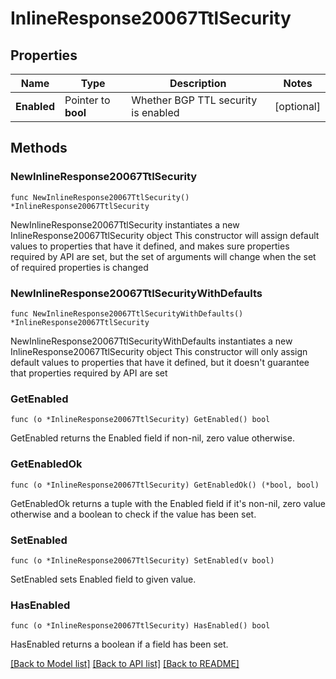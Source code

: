 # InlineResponse20067TtlSecurity

## Properties

Name | Type | Description | Notes
------------ | ------------- | ------------- | -------------
**Enabled** | Pointer to **bool** | Whether BGP TTL security is enabled | [optional] 

## Methods

### NewInlineResponse20067TtlSecurity

`func NewInlineResponse20067TtlSecurity() *InlineResponse20067TtlSecurity`

NewInlineResponse20067TtlSecurity instantiates a new InlineResponse20067TtlSecurity object
This constructor will assign default values to properties that have it defined,
and makes sure properties required by API are set, but the set of arguments
will change when the set of required properties is changed

### NewInlineResponse20067TtlSecurityWithDefaults

`func NewInlineResponse20067TtlSecurityWithDefaults() *InlineResponse20067TtlSecurity`

NewInlineResponse20067TtlSecurityWithDefaults instantiates a new InlineResponse20067TtlSecurity object
This constructor will only assign default values to properties that have it defined,
but it doesn't guarantee that properties required by API are set

### GetEnabled

`func (o *InlineResponse20067TtlSecurity) GetEnabled() bool`

GetEnabled returns the Enabled field if non-nil, zero value otherwise.

### GetEnabledOk

`func (o *InlineResponse20067TtlSecurity) GetEnabledOk() (*bool, bool)`

GetEnabledOk returns a tuple with the Enabled field if it's non-nil, zero value otherwise
and a boolean to check if the value has been set.

### SetEnabled

`func (o *InlineResponse20067TtlSecurity) SetEnabled(v bool)`

SetEnabled sets Enabled field to given value.

### HasEnabled

`func (o *InlineResponse20067TtlSecurity) HasEnabled() bool`

HasEnabled returns a boolean if a field has been set.


[[Back to Model list]](../README.md#documentation-for-models) [[Back to API list]](../README.md#documentation-for-api-endpoints) [[Back to README]](../README.md)


